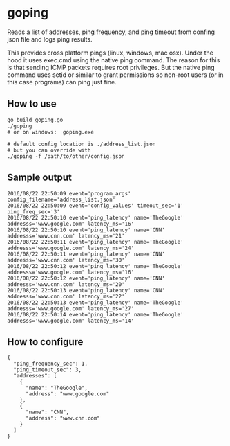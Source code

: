 # goping
Reads a list of addresses, ping frequency, and ping timeout from confing json file and logs ping results.

This provides cross platform pings (linux, windows, mac osx).  Under the hood it uses exec.cmd using the native ping command.  The reason for this is that sending ICMP packets requires root privileges.  But the native ping command uses setid or similar to grant permissions so non-root users (or in this case programs) can ping just fine.

## How to use
```
go build goping.go
./goping
# or on windows:  goping.exe

# default config location is ./address_list.json
# but you can override with
./goping -f /path/to/other/config.json
```

## Sample output
```
2016/08/22 22:50:09 event='program_args' config_filename='address_list.json'
2016/08/22 22:50:09 event='config_values' timeout_sec='1' ping_freq_sec='3'
2016/08/22 22:50:10 event='ping_latency' name='TheGoogle' addresss='www.google.com' latency_ms='16'
2016/08/22 22:50:10 event='ping_latency' name='CNN' addresss='www.cnn.com' latency_ms='21'
2016/08/22 22:50:11 event='ping_latency' name='TheGoogle' addresss='www.google.com' latency_ms='24'
2016/08/22 22:50:11 event='ping_latency' name='CNN' addresss='www.cnn.com' latency_ms='30'
2016/08/22 22:50:12 event='ping_latency' name='TheGoogle' addresss='www.google.com' latency_ms='16'
2016/08/22 22:50:12 event='ping_latency' name='CNN' addresss='www.cnn.com' latency_ms='20'
2016/08/22 22:50:13 event='ping_latency' name='CNN' addresss='www.cnn.com' latency_ms='22'
2016/08/22 22:50:13 event='ping_latency' name='TheGoogle' addresss='www.google.com' latency_ms='27'
2016/08/22 22:50:14 event='ping_latency' name='TheGoogle' addresss='www.google.com' latency_ms='14'
```

## How to configure
```
{
  "ping_frequency_sec": 1,
  "ping_timeout_sec": 3,
  "addresses": [
    {
      "name": "TheGoogle",
      "address": "www.google.com"
    },
    {
      "name": "CNN",
      "address": "www.cnn.com"
    }
  ]
}
```
